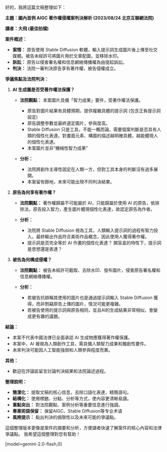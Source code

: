 好的，我將這篇文稿整理如下：

**主題：國內首例 AIGC 著作權侵權案判決解析 (2023/08/24 北京互聯網法院)**

**講者：大飛 (最佳拍檔)**

**案件概述：**

*   **案情：** 原告使用 Stable Diffusion 軟體，輸入提示詞生成圖片後上傳至社交媒體。被告未經許可將圖片用於文章配圖，並移除水印。
*   **訴訟：** 原告以侵害署名權和信息網絡傳播權為由提起訴訟。
*   **判決：** 法院一審判決原告享有著作權，被告侵權成立。

**爭議焦點及法院判決：**

1.  **AI 生成圖是否受著作權法保護？**

    *   **法院觀點：** 本案圖片具備「智力成果」要件，受著作權法保護。

        *   原告對圖片結果有具體預期，提供複雜具體的提示詞 (包含正負提示詞設定)
        *   原告調整參數並最終選定圖片，參與度高。
        *   Stable Diffusion 只是工具，不能一概而論，需要個案判斷是否具有人類的個性化表達。對畫面元素、構圖的描述越明確具體，越能體現人的個性化表達。
        *   本案圖片並非“機械性智力成果”

    *   **分析：**

        *   法院將創作主導性固定在人類一方，但對工具本身的判斷沒有過多展開。
        *   本案留有餘地，未來可能出現不同判決結果。

2.  **原告為何享有著作權？**

    *   **法院觀點：** 著作權歸屬不可能屬於 AI，只能歸屬於使用 AI 的原告，依排除法，原告投入智力，產生圖片體現個性化表達，故認定原告為作者。
    *   **分析：**

        *   法院將 Stable Diffusion 視為工具，人類輸入提示詞的過程有智力投入，最終輸出作品符合美術作品概念，因此使用人獲得著作權。
        *   提示詞是否完全等於 AI 作畫的個性化表達？ 開盲盒的特性下，提示詞是思想還是表達？

3.  **被告為何構成侵權？**

    *   **法院觀點：** 被告未經許可截取、去除水印、發布圖片，侵害原告署名權和信息網絡傳播權。
    *   **分析：**

        *   若被告抗辯稱其使用的圖片也是通過提示詞輸入 Stable Diffusion 獲得，而非剽竊原告上傳的圖片，情況可能更複雜。
        *   若被告使用的提示詞與原告相同，並且AI的生成結果非常相似，會變成更有趣的議題。

**結論：**

*   本案不代表中國法律已全面承認 AI 生成物應獲得著作權保護。
*   本案中，AI 被視為人類創作工具，需具備人類智力成果和獨創性要件。
*   未來判決可能因人工智能強弱和人類參與程度而異。

**其他：**

*   歡迎在評論區留言討論判決結果和法院論述過程。

**整理說明：**

*   **簡潔化：** 提取文稿的核心信息，去除口語化表達，精簡語句。
*   **結構化：** 使用標題、分點、分析等方式，使內容更清晰易讀。
*   **重點突出：** 對法院觀點、案例分析等重要信息進行強調。
*   **專業術語保留：** 保留AIGC、Stable Diffusion等专业术语
*   **風險提示：** 點出判決的侷限性以及未來可能的爭議點。

這個整理版本更像是案件的摘要和分析，方便讀者快速了解案件的核心內容和法律爭議點。 我希望這個整理對您有幫助！

[model=gemini-2.0-flash,0]
